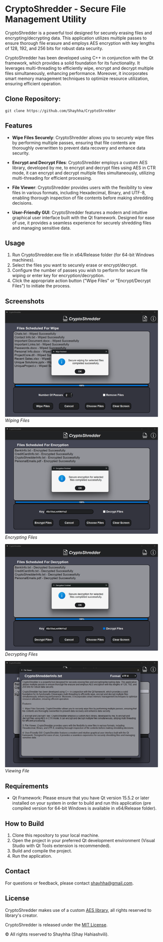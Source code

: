 # CryptoShredder - Secure File Management Utility

CryptoShredder is a powerful tool designed for securely erasing files and encrypting/decrypting data. This application utilizes multiple passes to ensure thorough file erasure and employs AES encryption with key lengths of 128, 192, and 256 bits for robust data security. 

CryptoShredder has been developed using C++ in conjunction with the Qt framework, which provides a solid foundation for its functionality. It leverages multi-threading to efficiently wipe, encrypt and decrypt multiple files simultaneously, enhancing performance. Moreover, it incorporates smart memory management techniques to optimize resource utilization, ensuring efficient operation.

## Clone Repository:

```shell
git clone https://github.com/Shayhha/CryptoShredder
```

## Features

- **Wipe Files Securely**: CryptoShredder allows you to securely wipe files by performing multiple passes, ensuring that file contents are thoroughly overwritten to prevent data recovery and enhance data security.

- **Encrypt and Decrypt Files**: CryptoShredder employs a custom AES library, developed by me, to encrypt and decrypt files using AES in CTR mode, it can encrypt and decrypt multiple files simultaneously, utilizing multi-threading for efficient processing.

- **File Viewer**: CryptoShredder provides users with the flexibility to view files in various formats, including Hexadecimal, Binary, and UTF-8, enabling thorough inspection of file contents before making shredding decisions.

- **User-Friendly GUI**: CryptoShredder features a modern and intuitive graphical user interface built with the Qt framework. Designed for ease of use, it provides a seamless experience for securely shredding files and managing sensitive data.

## Usage

1. Run CryptoShredder.exe file in x64/Release folder (for 64-bit Windows machines).
2. Select the files you want to securely erase or encrypt/decrypt.
3. Configure the number of passes you wish to perform for secure file wiping or enter key for encryption/decryption.
4. Click the appropriate action button ("Wipe Files" or "Encrypt/Decrypt Files") to initiate the process.


## Screenshots

![Screenshot 1](CryptoShredder/images/CryptoShredderScreenshot1.png)
*Wiping Files*

![Screenshot 2](CryptoShredder/images/CryptoShredderScreenshot2.png)
*Encrypting Files*

![Screenshot 3](CryptoShredder/images/CryptoShredderScreenshot3.png)
*Decrypting Files*

![Screenshot 4](CryptoShredder/images/CryptoShredderScreenshot4.png)
*Viewing File*

## Requirements

- Qt Framework: Please ensure that you have Qt version 15.5.2 or later installed on your system in order to build and run this application (pre compiled version for 64-bit Windows is available in x64/Release folder).

## How to Build

1. Clone this repository to your local machine.
2. Open the project in your preferred Qt development environment (Visual Studio with Qt Tools extension is recommended).
3. Build and compile the project.
4. Run the application.

## Contact

For questions or feedback, please contact [shayhha@gmail.com](mailto:shayhha@gmail.com).

## License

CryptoShredder makes use of a custom [AES library](https://github.com/Shayhha/AES), all rights reserved to library's creator.

CryptoShredder is released under the [MIT License](LICENSE.txt).

© All rights reserved to Shayhha (Shay Hahiashvili).
